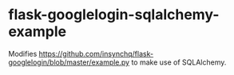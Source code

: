 # flask-googlelogin-sqlalchemy-example

Modifies https://github.com/insynchq/flask-googlelogin/blob/master/example.py to make use of SQLAlchemy.
